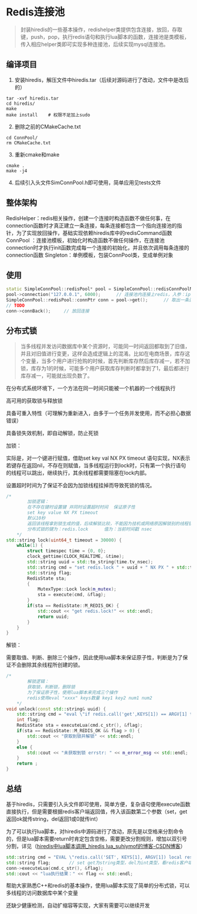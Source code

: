 # Redis连接池



> 封装hiredis的一些基本操作，redishelper类提供包含连接，放回，存取键，push，pop，执行redis语句和执行lua脚本的函数，连接池是类模板，传入相应helper类即可实现多种连接池，后续实现mysql连接池。

## 编译项目

1. 安装hiredis，解压文件中hiredis.tar（后续对源码进行了改动，文件中是改后的）

```shell
tar -xvf hiredis.tar
cd hiredis/
make
make install	# 权限不足加上sudo
```

2. 删除之前的CMakeCache.txt

```shell
cd ConnPool/
rm CMakeCache.txt
```

3. 重新cmake和make

```shell
cmake .
make -j4
```

4. 后续引入头文件SimConnPool.h即可使用，简单应用见tests文件

## 整体架构
RedisHelper：redis相关操作，创建一个连接时构造函数不做任何事，在connection函数时才真正建立一条连接，每条连接都包含一个指向连接池的指针，为了实现放回操作，基础实现依赖hiredis库中的redisCommand函数
ConnPool ：连接池模板，初始化时构造函数不做任何操作，在连接池connection时才执行init函数完成每一个连接的初始化，并且依次调用每条连接的connection函数
Singleton：单例模板，包装ConnPool类，变成单例对象


## 使用

```c++
static SimpleConnPool::redisPool* pool = SimpleConnPool::redisConnPoolMgr::GetInstance();   // 获取一个连接池单例对象，默认5个连接
pool->connection("127.0.0.1", 6000);      // 连接池内连接上redis，入参：ip、端口号、密码默认为空
SimpleConnPool::redisPool::connPtr conn = pool->get();      // 取出一条连接
// TODO
conn->connBack();     // 放回连接

```

## 分布式锁

> 当多线程并发访问数据库中某个资源时，可能同一时间返回都取到了旧值，并且对旧值进行变更，这样会造成逻辑上的混淆。比如在电商场景，库存这个变量，当多个用户进行抢购的时候，首先判断库存然后库存减一，若不加锁，库存为1的时候，可能多个用户获取库存判断时都拿到了1，最后都进行库存减一，可能就出现负数了。

  在分布式系统环境下，一个方法在同一时间只能被一个机器的一个线程执行

  高可用的获取锁与释放锁

  具备可重入特性（可理解为重新进入，由多于一个任务并发使用，而不必担心数据错误）

  具备锁失效机制，即自动解锁，防止死锁



加锁：

实际是，对一个键进行赋值，借助set key val NX PX timeout 语句实现，NX表示若键存在返回nil，不存在则赋值，当多线程运行到lock时，只有第一个执行语句的线程可以跳出，继续执行，其余线程都需要阻塞在lock内部。

设置超时时间为了保证不会因为加锁线程挂掉而导致死锁的情况。

```c++
/* 
        加锁逻辑：
        在不存在键时设置键 并同时设置超时时间  保证原子性
        set key value NX PX timeout
        默认10秒
        返回该线程拿到锁生成的值，后续解锁比较，不能因为挂机或网络原因解锁别的线程锁
        分布式锁的键为：redis.lock      值为：当前时间戳 nsec
    */
std::string lock(uint64_t timeout = 30000) {
    while(1) {
        struct timespec time = {0, 0};
        clock_gettime(CLOCK_REALTIME, &time);
        std::string uuid = std::to_string(time.tv_nsec);
        std::string cmd = "set redis.lock " + uuid + " NX PX " + std::to_string(timeout);
        std::string flag;
        RedisState sta;
        {
            MutexType::Lock lock(m_mutex);
            sta = execute(cmd, &flag);
        }
        if(sta == RedisState::M_REDIS_OK) {
            std::cout << "get redis.lock!" << std::endl;
            return uuid;
        }
    }
}
```

解锁：

需要取值、判断、删除三个操作，因此使用lua脚本来保证原子性，判断是为了保证不会删除其余线程所创建的锁。

```c++
/*
        解锁逻辑：
        获取锁，判断锁，删除锁
        为了保证原子性，使用lua脚本来完成三个操作
        redis使用eval "xxxx" keys数量 key1 key2 num1 num2 
    */
void unlock(const std::string& uuid) {
    std::string cmd = "eval \"if redis.call('get',KEYS[1]) == ARGV[1] then return redis.call('del',KEYS[1]) else return 0 end\" 1 redis.lock " + uuid;
    int flag;
    RedisState sta = executeLua(cmd.c_str(), &flag);
    if(sta == RedisState::M_REDIS_OK && flag > 0) {
        std::cout << "获取到锁并解锁" << std::endl;
    }
    else {
        std::cout << "未获取到锁 errstr: " << m_error_msg << std::endl;
    }
    return ;
}
```



## 总结

基于hiredis，只需要引入头文件即可使用，简单方便，复杂语句使用execute函数直接执行，但是需要根据redis客户端返回值，传入该函数第二个参数（set，get返回ok就传string，del返回1或0就传int）

为了可以执行lua脚本，对hiredis中源码进行了改动，原先是以空格来分割命令的，但是lua脚本需要return时肯定包含空格，需要更改分割规则，增加以双引号分割，详见（[hiredis中lua脚本调用_hiredis lua_suhiymof的博客-CSDN博客](https://blog.csdn.net/suhiymof/article/details/54847818)）

```c++
std::string cmd = "EVAL \"redis.call('SET', KEYS[1], ARGV[1]) local result = redis.call('get',KEYS[1]) return result\" 1 foo1 bar1";
std::string flag;       // set get为string类型，del为int类型，看redis客户端返回的类型设置
conn->executeLua(cmd.c_str(), &flag);
std::cout << "lua执行结果：" << flag << std::endl;
```



帮助大家熟悉C++和redis的基本操作，使用lua脚本实现了简单的分布式锁，可以多线程的访问数据库中某个变量

还缺少健康检测，自动扩缩容等实现，大家有需要可以继续开发













